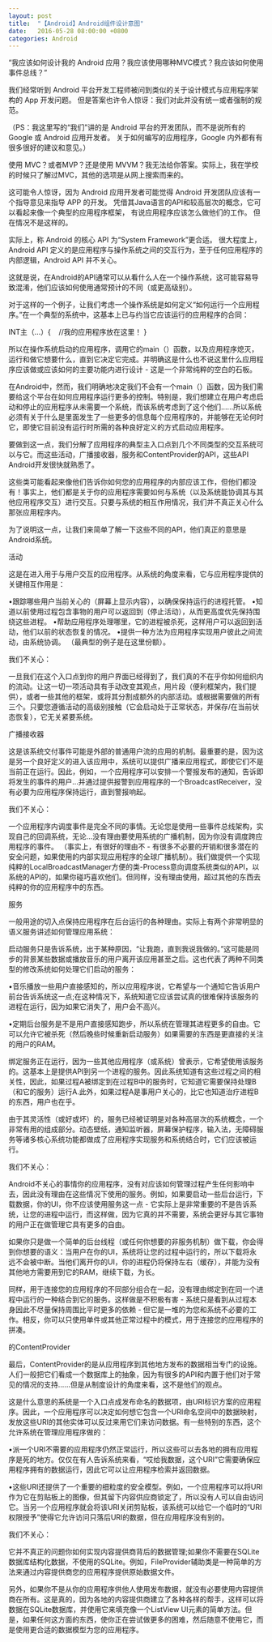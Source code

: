 ```yaml
---
layout: post
title:  "【Android】Android组件设计意图"
date:   2016-05-28 08:00:00 +0800
categories: Android
---
```


“我应该如何设计我的 Andr​​oid 应用？我应该使用哪种MVC模式？我应该如何使用事件总线？”

我们经常听到 Andr​​oid 平台开发工程师被问到类似的关于设计模式与应用程序架构的 App 开发问题。
但是答案也许令人惊讶：我们对此并没有统一或者强制的规范。

（PS：我这里写的“我们”讲的是 Android 平台的开发团队，而不是说所有的 Google 或 Android 应用开发者。
关于如何编写的应用程序，Google 内外都有有很多很好的建议和意见。）

使用 MVC？或者MVP？还是使用 MVVM？我无法给你答案。实际上，我在学校的时候只了解过MVC，其他的选项是从网上搜索而来的。

这可能令人惊讶，因为 Android 应用开发者可能觉得 Android 开发团队应该有一个指导意见来指导 APP 的开发。
凭借其Java语言的API和较高层次的概念，它可以看起来像一个典型的应用程序框架，
有说应用程序应该怎么做他们的工作。
但在情况不是这样的。

实际上，称 Android 的核心 API 为“System Framework”更合适。
很大程度上，Android API 定义的是应用程序与操作系统之间的交互行为，至于任何应用程序的内部逻辑，Android API 并不关心。

这就是说，在Android的API通常可以从看什么人在一个操作系统，这可能容易导致混淆，他们应该如何使用通常预计的不同（或更高级别）。

对于这样的一个例子，让我们考虑一个操作系统是如何定义“如何运行一个应用程序。”在一个典型的系统中，这基本上已与约当它应该运行的应用程序的合同：

INT主（...）{
   //我的应用程序放在这里！
}

所以在操作系统启动的应用程序，调用它的main（）函数，以及应用程序熄灭，运行和做它想要什么，直到它决定它完成。并明确这是什么也不说这里什么应用程序应该做或应该如何的主要功能内进行设计 - 这是一个非常纯粹的空白的石板。

在Android中，然而，我们明确地决定我们不会有一个main（）函数，因为我们需要给这个平台在如何应用程序运行更多的控制。特别是，我们想建立在用户考虑启动和停止的应用程序从未需要一个系统，而该系统考虑到了这个他们......所以系统必须有关于什么是里面发生了一些更多的信息每个应用程序的，并能够在无论何时它，即使它目前没有运行时所需的各种良好定义的方式启动应用程序。

要做到这一点，我们分解了应用程序的典型主入口点到几个不同类型的交互系统可以与它。而这些活动，广播接收器，服务和ContentProvider的API，这些API Android开发很快就熟悉了。

这些类可能看起来像他们告诉你如何您的应用程序的内部应该工作，但他们都没有！事实上，他们都是关于你的应用程序需要如何与系统（以及系统能协调其与其他应用程序交互）进行交互。只要与系统的相互作用情况，我们并不真正关心什么那张应用程序内。

为了说明这一点，让我们来简单了解一下这些不同的API，他们真正的意思是Android系统。

活动

这是在进入用于与用户交互的应用程序。从系统的角度来看，它与应用程序提供的关键相互作用是：

•跟踪哪些用户当前关心的（屏幕上显示内容），以确保保持运行的进程托管。
•知道以前使用过程包含事物的用户可以返回到（停止活动），从而更高度优先保持围绕这些进程。
•帮助应用程序处理哪里，它的进程被杀死，这样用户可以返回到活动，他们以前的状态恢复的情况。
•提供一种方法为应用程序实现用户彼此之间流动，由系统协调。 （最典型的例子是在这里份额）。

我们不关心：

一旦我们在这个入口点到你的用户界面已经得到了，我们真的不在乎你如何组织内的流动。让这一切一项活动具有手动改变其观点，用片段（便利框架内，我们提供），或者一些其他的框架，或将其分割成额外的内部活动。或根据需要做的所有三个。只要您遵循活动的高级别接触（它会启动处于正常状态，并保存/在当前状态恢复），它无关紧要系统。

广播接收器

这是该系统交付事件可能是外部的普通用户流的应用的机制。最重要的是，因为这是另一个良好定义的进入该应用中，系统可以提供广播来应用程式，即使它们不是当前正在运行。因此，例如，一个应用程序可以安排一个警报发布的通知，告诉即将发生的事件的用户...并通过提供报警到应用程序的一个BroadcastReceiver，没有必要为应用程序保持运行，直到警报响起。

我们不关心：

一个应用程序内调度事件是完全不同的事情。无论您是使用一些事件总线架构，实现自己的回调系统，无论...没有理由要使用系统的广播机制，因为你没有调度跨应用程序的事件。 （事实上​​，有很好的理由不 - 有很多不必要的开销和很多潜在的安全问题，如果使用的内部实现应用程序的全球广播机制）。我们做提供一个实现纯粹的LocalBroadcastManager方便的类-Process意向调度系统类似的API，以系统的API的，如果你碰巧喜欢他们。但同样，没有理由使用，超过其他的东西去纯粹的你的应用程序中的东西。

服务

一般用途的切入点保持应用程序在后台运行的各种理由。实际上有两个非常明显的语义服务讲述如何管理应用系统：

启动服务只是告诉系统，出于某种原因，“让我跑，直到我说我做的。”这可能是同步的背景某些数据或播放音乐的用户离开该应用甚至之后。这也代表了两种不同类型的修改系统如何处理它们启动的服务：

•音乐播放一些用户直接感知的，所以应用程序说，它希望与一个通知它告诉用户前台告诉系统这一点;在这种情况下，系统知道它应该尝试真的很难保持该服务的进程在运行，因为如果它消失了，用户会不高兴。

•定期后台服务是不是用户直接感知跑步，所以系统在管理其进程更多的自由。它可以允许它被杀死（然后晚些时候重新启动服务）如果需要的东西是更直接的关注​​的用户的RAM。

绑定服务正在运行，因为一些其他应用程序（或系统）曾表示，它希望使用该服务的。这基本上是提供API到另一个进程的服务。因此系统知道有这些过程之间的相关性，因此，如果过程A被绑定到在过程B中的服务时，它知道它需要保持处理B（和它的服务）运行A.此外，如果过程A是事用户关心的，比它也知道治疗进程B的东西，用户也在乎。

由于其灵活性（或好或坏）的，服务已经被证明是对各种高层次的系统概念，​​一个非常有用的组成部分。动态壁纸，通知监听器，屏幕保护程序，输入法，无障碍服务等诸多核心系统功能都做成了应用程序实现服务和系统结合时，它们应该被运行。

我们不关心：

Android不关心的事情你的应用程序，没有对应该如何管理过程产生任何影响中去，因此没有理由在这些情况下使用的服务。例如，如果要启动一些后台运行，下载数据，你的UI，你不应该使用服务这一点 - 它实际上是非常重要的不是告诉系统，让您的进程中运行，而这样做，因为它真的并不需要，系统会更好与其它事物的用户正在做管理它具有更多的自由。

如果你只是做一个简单的后台线程（或任何你想要的非服务机制）做下载，你会得到你想要的语义：当用户在你的UI，系统将让您的过程中运行的，所以下载将永远不会被中断。当他们离开你的UI，你的进程仍将保持左右（缓存），并能为没有其他地方需要用到它的RAM，继续下载，为长。

同样，用于连接您的应用程序的不同部分组合在一起，没有理由绑定到在同一个进程中运行的一种结合到它的服务。这样做是不积极有害 - 系统只是看到从过程本身因此不尽量保持周围比平时更多的依赖 - 但它是一堆的为您和系统不必要的工作。相反，你可以只使用单件或其他正常过程中的模式，用于连接您的应用程序的拼凑。

的ContentProvider

最后，ContentProvider的是从应用程序到其他地方发布的数据相当专门的设施。人们一般把它们看成一个数据库上的抽象，因为有很多的API和内置于他们对于常见的情况的支持......但是从制度设计的角度来看，这不是他们的观点。

这是什么意思的系统是一个入口点成发布命名的数据项，由URI标识方案的应用程序。因此，一个应用程序可以决定如何想它包含一个URI命名空间中的数据映射，发放这些URI的其他实体可以反过来用它们来访问数据。有一些特别的东西，这个允许系统在管理应用程序做的：

•派一个URI不需要的应用程序仍然正常运行，所以这些可以去各地的拥有应用程序是死的地方。仅仅在有人告诉系统来看，“哎给我数据，这个​​URI”它需要确保应用程序拥有的数据运行，因此它可以让应用程序检索并返回数据。

•这些URI还提供了一个重要的细粒度的安全模型。例如，一个应用程序可以将URI作为它在剪贴板上的图像，但其留下内容供应商锁定了，所以没有人可以自由访问它。当另一个应用程序就会将该URI关闭剪贴板，该系统可以给它一个临时的“URI权限授予”使得它允许访问只落后URI的数据，但在应用程序没有别的。

我们不关心：

它并不真正的问题你如何实现内容提供商背后的数据管理;如果你不需要在SQLite数据库结构化数据，不使用的SQLite。例如，FileProvider辅助类是一种简单的方法来通过内容提供商您的应用程序提供原始数据文件。

另外，如果你不是从你的应用程序供他人使用发布数据，就没有必要使用内容提供商在所有。这是真的，因为各地的内容提供商建立了各种各样的帮手，这样可以将数据在SQLite数据库，并使用它来填充像一个ListView UI元素的简单方法。但是，如果任何这方面的东西，使你正在尝试做更多的困难，然后随意不使用它，而是使用更合适的数据模型为您的应用程序。
